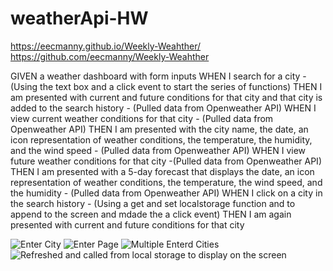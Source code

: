 
# weatherApi-HW

https://eecmanny.github.io/Weekly-Weahther/
https://github.com/eecmanny/Weekly-Weahther


GIVEN a weather dashboard with form inputs
WHEN I search for a city - (Using the text box and a click event to start the series of functions)
THEN I am presented with current and future conditions for that city and that city is added to the search history - (Pulled data from Openweather API)
WHEN I view current weather conditions for that city - (Pulled data from Openweather API)
THEN I am presented with the city name, the date, an icon representation of weather conditions, the temperature, the humidity, and the wind speed - (Pulled data from Openweather API)
WHEN I view future weather conditions for that city -(Pulled data from Openweather API)
THEN I am presented with a 5-day forecast that displays the date, an icon representation of weather conditions, the temperature, the wind speed, and the humidity - (Pulled data from Openweather API)
WHEN I click on a city in the search history - (Using a get and set localstorage function and to append to the screen and mdade the a click event)
THEN I am again presented with current and future conditions for that city

![Enter City](https://github.com/eecmanny/Weekly-Weahther/assets/130661353/3fe96ff7-d54d-4dc8-aa6f-566b7e98bac7)
![Enter Page](https://github.com/eecmanny/Weekly-Weahther/assets/130661353/4d9c9a87-1cc5-4fab-87e5-9bab5c5c43d3)
![Multiple Enterd Cities](https://github.com/eecmanny/Weekly-Weahther/assets/130661353/e6bd0f64-bbd9-4c16-beb6-d94e96aa6f64)
![Refreshed and called from local storage to display on the screen](https://github.com/eecmanny/Weekly-Weahther/assets/130661353/5da36880-cd9d-4a34-b8d2-45be9d1e22fa)
